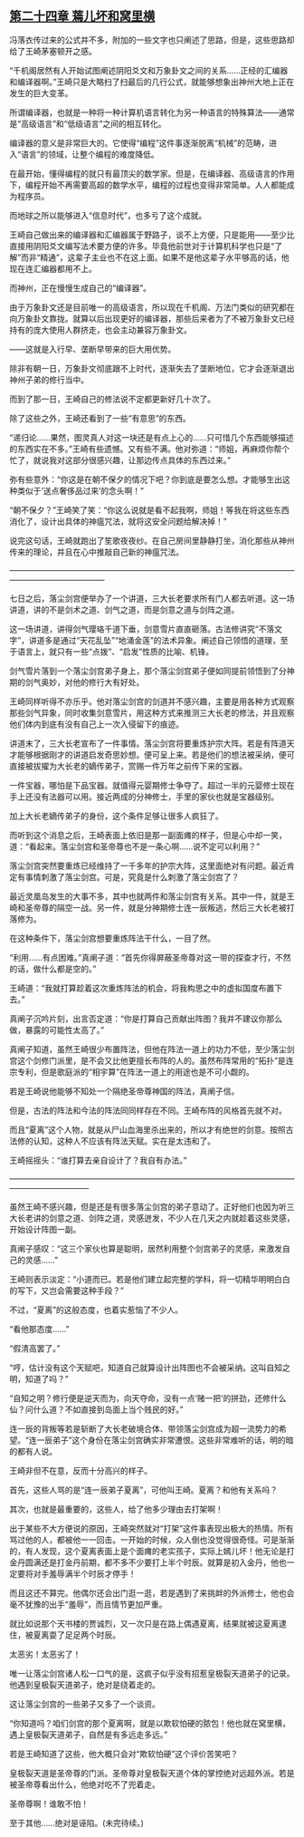 ## [第二十四章 蔫儿坏和窝里横](https://www.xxbiquge.com/11_11207/9074012.html)
<!--go-->

  冯落衣传过来的公式并不多，附加的一些文字也只阐述了思路，但是，这些思路却给了王崎茅塞顿开之感。

  “千机阁居然有人开始试图阐述阴阳爻文和万象卦文之间的关系……正经的汇编器和编译器啊。”王崎只是大略扫了扫最后的几行公式，就能够想象出神州大地上正在发生的巨大变革。

  所谓编译器，也就是一种将一种计算机语言转化为另一种语言的特殊算法——通常是“高级语言”和“低级语言”之间的相互转化。

  编译器的意义是非常巨大的。它使得“编程”这件事逐渐脱离“机械”的范畴，进入“语言”的领域，让整个编程的难度降低。

  在最开始，懂得编程的就只有最顶尖的数学家。但是，在编译器、高级语言的作用下，编程开始不再需要高超的数学水平，编程的过程也变得非常简单。人人都能成为程序员。

  而地球之所以能够进入“信息时代”，也多亏了这个成就。

  王崎自己做出来的编译器和汇编器属于野路子，谈不上方便，只是能用——至少比直接用阴阳爻文编写法术要方便的许多。毕竟他前世对于计算机科学也只是“了解”而非“精通”，这辈子主业也不在这上面。如果不是他这辈子水平够高的话，他现在连汇编器都用不上。

  而神州，正在慢慢生成自己的“编译器”。

  由于万象卦文还是目前唯一的高级语言，所以现在千机阁、万法门类似的研究都在向万象卦文靠拢。就算以后出现更好的编译器，那些后来者为了不被万象卦文已经持有的庞大使用人群挤走，也会主动兼容万象卦文。

  ——这就是入行早、垄断早带来的巨大用优势。

  除非有朝一日，万象卦文彻底跟不上时代，逐渐失去了垄断地位，它才会逐渐退出神州子弟的修行当中。

  而到了那一日，王崎自己的修法说不定都更新好几十次了。

  除了这些之外，王崎还看到了一些“有意思”的东西。

  “递归论……果然，图灵真人对这一块还是有点上心的……只可惜几个东西能够描述的东西实在不多。”王崎有些遗憾。又有些不满。他对弥道：“师姐，再麻烦你帮个忙了，就说我对这部分很感兴趣，让那边传点具体的东西过来。”

  弥有些意外：“你这是在朝不保夕的情况下吧？你到底是要怎么想。才能够生出这种类似于‘送点奢侈品过来’的念头啊！”

  “朝不保夕？”王崎笑了笑：“你这么说就是看不起我啊，师姐！等我在将这些东西消化了，设计出具体的神瘟咒法，就将这安全问题给解决掉！”

  说完这句话，王崎就跑出了笙歌夜夜纱。在自己房间里静静打坐，消化那些从神州传来的理论，并且在心中推敲自己新的神瘟咒法。

  ————————————————————————————————————————————————

  七日之后，落尘剑宫便举办了一个讲道，三大长老要求所有门人都去听道。这一场讲道，讲的不是剑术之道、剑气之道，而是剑意之道与剑阵之道。

  这一场讲道，讲得剑气璎珞千道下垂，剑意雪片直直砸落。古法修讲究“不落文字”，讲道多是通过“天花乱坠”“地涌金莲”的法术异象。阐述自己领悟的道理，至于语言上，就只有一些“点拨”、“启发”性质的比喻、机锋。

  剑气雪片落到一个落尘剑宫弟子身上，那个落尘剑宫弟子便如同提前领悟到了分神期的剑气奥妙，对他的修行大有好处。

  王崎同样听得不亦乐乎。他对落尘剑宫的剑道并不感兴趣，主要是用各种方式观察那些剑气异象，同时收集剑意雪片，用这种方式来推测三大长老的修法，并且观察他们体内到底有没有自己上一次入侵留下的痕迹。

  讲道末了，三大长老宣布了一件事情。落尘剑宫将要重炼护宗大阵。若是有阵道天才能够根据刚才的讲道启发奇思妙想。便可呈上来。若是他们的想法被采纳，便可直接被拔擢为大长老的嫡传弟子，赏赐一件万年之前传下来的宝器。

  一件宝器，哪怕是下品宝器。就值得元婴期修士争夺了。超过一半的元婴修士现在手上还没有法器可以用。接近两成的分神修士，手里的家伙也就是宝器级别。

  加上大长老嫡传弟子的身份，这个条件足够让很多人疯狂了。

  而听到这个消息之后，王崎表面上依旧是那一副面瘫的样子，但是心中却一笑，道：“看起来。落尘剑宫和圣帝尊也不是一条心啊……说不定可以利用？”

  落尘剑宫突然要重炼已经维持了一千多年的护宗大阵，这里面绝对有问题。最近肯定有事情刺激了落尘剑宫。可是，究竟是什么刺激了落尘剑宫了？

  最近灵凰岛发生的大事不多，其中也就两件和落尘剑宫有关系。其中一件，就是王崎和圣帝尊的隔空一战。另一件，就是分神期修士连一辰叛逃，然后三大长老被打落修为。

  在这种条件下，落尘剑宫想要重炼阵法干什么，一目了然。

  “利用……有点困难。”真阐子道：“首先你得屏蔽圣帝尊对这一带的探查才行，不然的话，做什么都是空的。”

  王崎道：“我就打算趁着这次重炼阵法的机会，将我构思之中的虚拟国度布置下去。”

  真阐子沉吟片刻，出言否定道：“你是打算自己贡献出阵图？我并不建议你那么做，暴露的可能性太高了。”

  真阐子知道，虽然王崎很少布置阵法，但他在阵法一道上的功力不低，至少落尘剑宫这个剑修门派里，是不会又比他更擅长布阵的人的。虽然布阵常用的“拓扑”是连宗专利，但是歌庭派的“相宇算”在阵法一道上的用途也是不可小觑的。

  若是王崎说他能够不知处一个隔绝圣帝尊神国的阵法，真阐子信。

  但是，古法的阵法和今法的阵法同同样存在不同。王崎布阵的风格首先就不对。

  而且“夏离”这个人物，就是从尸山血海里杀出来的，所以才有绝世的剑意。按照古法修的认知，这种人不应该有阵法天赋。实在是太违和了。

  王崎摇摇头：“谁打算去亲自设计了？我自有办法。”

  ——————————————————————————————————————————————

  虽然王崎不感兴趣，但是还是有很多落尘剑宫的弟子意动了。正好他们也因为听三大长老讲的剑意之道、剑阵之道，灵感迸发，不少人在几天之内就趁着这些灵感，开始设计阵图一副。

  真阐子感叹：“这三个家伙也算是聪明，居然利用整个剑宫弟子的灵感，来激发自己的灵感……”

  王崎则表示淡定：“小道而已。若是他们建立起完整的学科，将一切精华明明白白的写下，又岂会需要这种手段？”

  不过，“夏离”的这般态度，也着实惹恼了不少人。

  “看他那态度……”

  “假清高罢了。”

  “哼，估计没有这个天赋吧，知道自己就算设计出阵图也不会被采纳。这叫自知之明，知道了吗？”

  “自知之明？修行便是逆天而为，向天夺命，没有一点‘赌一把’的拼劲，还修什么仙？问什么道？不如直接到岛面上当个贱民的好。”

  连一辰的背叛等若是斩断了大长老破境合体、带领落尘剑宫成为超一流势力的希望。“连一辰弟子”这个身份在落尘剑宫确实非常遭恨。这些非常难听的话，明的暗的都有人说。

  王崎非但不在意，反而十分高兴的样子。

  首先，这些人骂的是“连一辰弟子夏离”，可他叫王崎。夏离？和他有关系吗？

  其次，也就是最重要的，这些人，给了他多少理由去打架啊！

  出于某些不大方便说的原因，王崎突然就对“打架”这件事表现出极大的热情。所有骂过他的人，都被他一一回击。一开始的时候，众人倒也没觉得很奇怪。可是渐渐的，有人发现，这个夏离表面上是个面瘫的老实孩子，实际上嫣儿坏！他无论是打金丹圆满还是打金丹前期，都不多不少要打上半个时辰。就算是初入金丹，他也一定要将对手羞辱满半个时辰才停手！

  而且这还不算完。他偶尔还会出门逛一逛，若是遇到了来挑衅的外派修士，他也会毫不犹豫的出手“羞辱”，而且情节更加严重。

  就比如说那个天书楼的贾诚烈，又一次只是在路上偶遇夏离，结果就被这夏离逮住，被夏离耍了足足两个时辰。

  太恶劣！太恶劣了！

  唯一让落尘剑宫诸人松一口气的是，这疯子似乎没有招惹皇极裂天道弟子的记录。他遇到皇极裂天道弟子，绝对是绕着走的。

  这让落尘剑宫的一些弟子又多了一个谈资。

  “你知道吗？咱们剑宫的那个夏离啊，就是以欺软怕硬的脓包！他也就在窝里横，遇上皇极裂天道弟子，自然是有多远走多远。”

  若是王崎知道了这些，他大概只会对“欺软怕硬”这个评价苦笑吧？

  皇极裂天道是圣帝尊的门派。圣帝尊对皇极裂天道个体的掌控绝对远超外派。若是被圣帝尊看出什么，他绝对吃不了兜着走。

  圣帝尊啊！谁敢不怕！

  至于其他……绝对是诬陷。(未完待续。)<!--over-->
